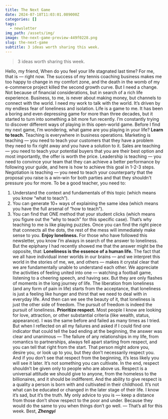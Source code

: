 ```yaml
---
title: The Next Game
date: 2024-07-18T11:03:01.089000Z
categories: []
tags:
  - newsletter
img_path: /assets/img/
image: the-next-game-preview-449f0228.png
slug: the-next-game
subtitle: 3 ideas worth sharing this week.
---
```


> 3 ideas worth sharing this week.

Hello, my friend,
When do you feel your life stagnated last time? For me, that is — right now. 
The success of my tennis coaching business makes me too happy to change in my comfort zone, and the death in the womb of my e-commerce project killed the second growth curve.
But I need a change. Not because of financial considerations, but in search of a rich life experience. 
Business, to me, is never about making money, but channels to connect with the world. I need my work to talk with the world. It’s driven by my endless fear of loneliness and isolation.
Life is a game to me. It has been a boring and even depressing game for more than three decades, but it started to turn into something a bit more fun recently. 
I’m constantly trying to discover different ways of playing in this open-world game. Before I find my next game, I’m wondering, what game are you playing in your life?
**Learn to teach.**
Teaching is everywhere in business operations.
Marketing is teaching — you need to teach your customers that they have a problem they need to fix right away and you have a solution to it.
Sales are teaching — you need to teach your potential buyers that you are their best option and most importantly, the offer is worth the price.
Leadership is teaching — you need to convince your team that they can achieve a better performance by following your guide, and here is how to achieve this goal in 1-2-3 steps.
Negotiation is teaching — you need to teach your counterparty that the proposal you raise is a win-win for both parties and that they shouldn't pressure you for more.
To be a good teacher, you need to:
1. Understand the context and fundamentals of this topic (which means you know “what to teach”).
2. You can generate 10+ ways of explaining the same idea (which means you have the full arsenal of “how to teach”).
3. You can find that ONE method that your student clicks (which means you figure out the “why to teach” for this specific case).
That’s why teaching to me is like playing puzzles. 
Once you can find the right piece that connects all the dots, the rest of the mess will immediately make sense to you. 
**Enjoy loneliness.**
For those who have followed this newsletter, you know I’m always in search of the answer to loneliness. But the epiphany I had recently showed me that the answer might be the opposite, that:
**Loneliness is the essence of a human life.**
The fact that we all have individual inner worlds in our brains — and we interpret this world in the stories of me, we, and others — makes it crystal clear that we are fundamentally unable to understand each other.
We appreciate the activities of feeling united into one — watching a football game, listening to a cheering speech, and having sex. But they are only flashes of moments in the long journey of life. 
The liberation from loneliness (and any form of pain in life) starts from the acceptance, that loneliness is just a feeling like hunger and thirst that we need to deal with in everyday life. 
And then can we see the beauty of it, that loneliness is just the other side of freedom. 
The pursuit of freedom is indeed the pursuit of loneliness.
**Prioritize respect.**
Most people I know are looking for love, attraction, or other substantial criteria (like wealth, status, appearance). 
I was the same before and failed as many times as I tried.
But when I reflected on all my failures and asked if I could find one indicator that could tell the bad ending at the beginning, the answer was clear and unanimous —
The failure of any relationships in my life, from romantics to partnerships, always fell apart starting from respect, and you can tell that right from the start.
That person might adore you, desire you, or look up to you, but they don’t necessarily respect you. And if you don’t see that respect from the beginning, it’s less likely you will see it later. It’s not something you can cultivate.
In the end, respect shouldn’t be given only to people who are above us. Respect is a universal attitude we should give to anyone, from the homeless to the billionaires, and it should be indifferent.
And the ability to give respect is a quality a person is born with and cultivated in their childhood. It’s not what can be educated or changed in the later stage of their life. I know it’s sad, but it’s the truth.
My only advice to you is — keep a distance from those don’t show respect to the poor and under. Because they would do the same to you when things don’t go well.
—
That’s all for this week.
Best,
_**Zhengyi**_
